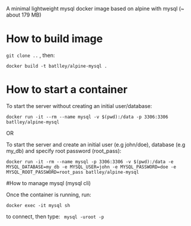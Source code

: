 A minimal lightweight  mysql docker image based on alpine with mysql (~ about 179 MB)

# How to build image

`git clone ..` , then:

```
docker build -t batlley/alpine-mysql .
```

# How to start a container

To start the server without creating an initial user/database:

```
docker run -it --rm --name mysql -v $(pwd):/data -p 3306:3306 batlley/alpine-mysql
```

OR

To start the server and create an initial user (e.g john/doe), database (e.g my_db) and specify root password (root\_pass):

```
docker run -it -rm --name mysql -p 3306:3306 -v $(pwd):/data -e MYSQL_DATABASE=my_db -e MYSQL_USER=john -e MYSQL_PASSWORD=doe -e MYSQL_ROOT_PASSWORD=root_pass batlley/alpine-mysql
```

#How to manage mysql (mysql cli)

Once the container is running, run:

```
docker exec -it mysql sh
```

to connect, then type:  `` mysql -uroot -p``


